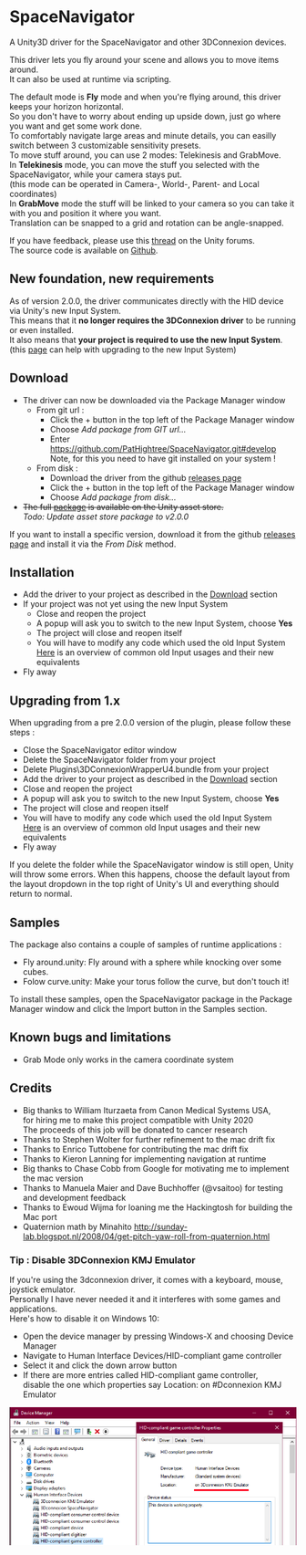 # SpaceNavigator
A Unity3D driver for the SpaceNavigator and other 3DConnexion devices.

This driver lets you fly around your scene and allows you to move items around.  
It can also be used at runtime via scripting.  

The default mode is **Fly** mode and when you're flying around, this driver keeps your horizon horizontal.  
So you don't have to worry about ending up upside down, just go where you want and get some work done.  
To comfortably navigate large areas and minute details, you can easilly switch between 3 customizable sensitivity presets.  
To move stuff around, you can use 2 modes: Telekinesis and GrabMove.  
In **Telekinesis** mode, you can move the stuff you selected with the SpaceNavigator, while your camera stays put.  
(this mode can be operated in Camera-, World-, Parent- and Local coordinates)  
In **GrabMove** mode the stuff will be linked to your camera so you can take it with you and position it where you want.  
Translation can be snapped to a grid and rotation can be angle-snapped.  

If you have feedback, please use this [thread](http://forum.unity3d.com/threads/182382-SpaceNavigator-driver-OpenSource) on the Unity forums.  
The source code is available on [Github](https://github.com/PatHightree/SpaceNavigator).

## New foundation, new requirements
As of version 2.0.0, the driver communicates directly with the HID device via Unity's new Input System.  
This means that it **no longer requires the 3DConnexion driver** to be running or even installed.  
It also means that **your project is required to use the new Input System**.   
(this [page](https://urldefense.com/v3/__https:/docs.unity3d.com/Packages/com.unity.inputsystem@0.9/manual/Migration.html__;!!GU6NIjSruHWo!7tagSWeKRRxjHN1RgbB_F8cYxHoYJeTw88XR8yHzKleapIVQk9B6VdPvBKkkPSpI6Xc-VPY4$) can help with upgrading to the new Input System)

## <a name="download"></a>Download
- The driver can now be downloaded via the Package Manager window
  - From git url :
    - Click the + button in the top left of the Package Manager window
    - Choose *Add package from GIT url...*
    - Enter https://github.com/PatHightree/SpaceNavigator.git#develop  
      Note, for this you need to have git installed on your system !
  - From disk :
    - Download the driver from the github [releases page](https://github.com/PatHightree/SpaceNavigator/releases)
    - Click the + button in the top left of the Package Manager window
    - Choose *Add package from disk...*
- ~~The full [package](http://u3d.as/51X) is available on the Unity asset store.~~  
  *Todo: Update asset store package to v2.0.0*  
  
If you want to install a specific version, download it from the github [releases page](https://github.com/PatHightree/SpaceNavigator/releases) and install it via the *From Disk* method.

## Installation
- Add the driver to your project as described in the [Download](#download) section
- If your project was not yet using the new Input System  
  - Close and reopen the project
  - A popup will ask you to switch to the new Input System, choose **Yes**
  - The project will close and reopen itself
  - You will have to modify any code which used the old Input System  
    [Here](https://urldefense.com/v3/__https:/docs.unity3d.com/Packages/com.unity.inputsystem@0.9/manual/Migration.html__;!!GU6NIjSruHWo!7tagSWeKRRxjHN1RgbB_F8cYxHoYJeTw88XR8yHzKleapIVQk9B6VdPvBKkkPSpI6Xc-VPY4$) is an overview of common old Input usages and their new equivalents 
- Fly away

## Upgrading from 1.x
When upgrading from a pre 2.0.0 version of the plugin, please follow these steps :
- Close the SpaceNavigator editor window
- Delete the SpaceNavigator folder from your project
- Delete Plugins\3DConnexionWrapperU4.bundle from your project
- Add the driver to your project as described in the [Download](#download) section
- Close and reopen the project
- A popup will ask you to switch to the new Input System, choose **Yes**
- The project will close and reopen itself
- You will have to modify any code which used the old Input System  
  [Here](https://urldefense.com/v3/__https:/docs.unity3d.com/Packages/com.unity.inputsystem@0.9/manual/Migration.html__;!!GU6NIjSruHWo!7tagSWeKRRxjHN1RgbB_F8cYxHoYJeTw88XR8yHzKleapIVQk9B6VdPvBKkkPSpI6Xc-VPY4$) is an overview of common old Input usages and their new equivalents
- Fly away

If you delete the folder while the SpaceNavigator window is still open, Unity will throw some errors.
When this happens, choose the default layout from the layout dropdown in the top right of Unity's UI and everything should return to normal.

## Samples
The package also contains a couple of samples of runtime applications :
- Fly around.unity: Fly around with a sphere while knocking over some cubes.
- Folow curve.unity: Make your torus follow the curve, but don't touch it!  

To install these samples, open the SpaceNavigator package in the Package Manager window and click the Import button in the Samples section.

## Known bugs and limitations
- Grab Mode only works in the camera coordinate system

## Credits
- Big thanks to William Iturzaeta from Canon Medical Systems USA,  
  for hiring me to make this project compatible with Unity 2020  
  The proceeds of this job will be donated to cancer research
- Thanks to Stephen Wolter for further refinement to the mac drift fix 
- Thanks to Enrico Tuttobene for contributing the mac drift fix
- Thanks to Kieron Lanning for implementing navigation at runtime
- Big thanks to Chase Cobb from Google for motivating me to implement the mac version
- Thanks to Manuela Maier and Dave Buchhoffer (@vsaitoo) for testing and development feedback
- Thanks to Ewoud Wijma for loaning me the Hackingtosh for building the Mac port
- Quaternion math by Minahito
  http://sunday-lab.blogspot.nl/2008/04/get-pitch-yaw-roll-from-quaternion.html

### Tip : Disable 3DConnexion KMJ Emulator
If you're using the 3dconnexion driver, it comes with a keyboard, mouse, joystick emulator.  
Personally I have never needed it and it interferes with some games and applications.  
Here's how to disable it on Windows 10:
- Open the device manager by pressing Windows-X and choosing Device Manager
- Navigate to Human Interface Devices/HID-compliant game controller
- Select it and click the down arrow button
- If there are more entries called HID-compliant game controller,  
  disable the one which properties say Location: on #Dconnexion KMJ Emulator

![](Documentation~/Disable_KMJ_emulator.png)